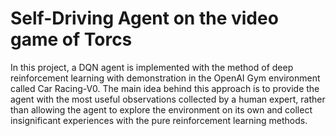 # Self-Driving Agent on the video game of Torcs
In this project, a DQN agent is implemented with the method of deep reinforcement learning with demonstration in the OpenAI Gym environment called Car Racing-V0. The main idea behind this approach is to provide the agent with the most useful observations collected by a human expert, rather than allowing the agent to explore the environment on its own and collect insignificant experiences with the pure reinforcement learning methods.
